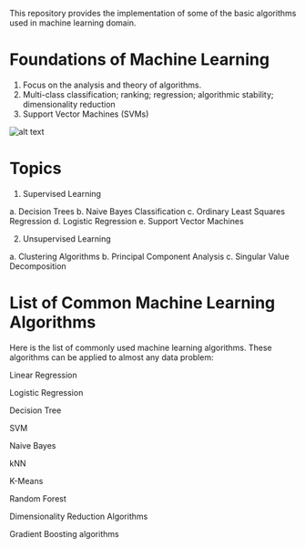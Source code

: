 This repository provides the implementation of some of the basic algorithms used in machine learning domain. 

# Foundations of Machine Learning 
1.  Focus on the analysis and theory of algorithms. 
2.  Multi-class classification; ranking; regression; algorithmic stability; dimensionality reduction
3.  Support Vector Machines (SVMs) 

![alt text](https://upload.wikimedia.org/wikipedia/commons/1/18/Bayes%27_Theorem_MMB_01.jpg)

# Topics
1.  Supervised Learning

  a.  Decision Trees
  b.  Naive Bayes Classification
  c.  Ordinary Least Squares Regression
  d.  Logistic Regression
  e.  Support Vector Machines
  
2.  Unsupervised Learning

  a.  Clustering Algorithms
  b.  Principal Component Analysis
  c.  Singular Value Decomposition
  
  
# List of Common Machine Learning Algorithms
Here is the list of commonly used machine learning algorithms. These algorithms can be applied to almost any data problem:

  Linear Regression
  
  Logistic Regression
  
  Decision Tree
  
  SVM
  
  Naive Bayes
  
  kNN
  
  K-Means
  
  Random Forest
    
  Dimensionality Reduction Algorithms
  
  Gradient Boosting algorithms
 
